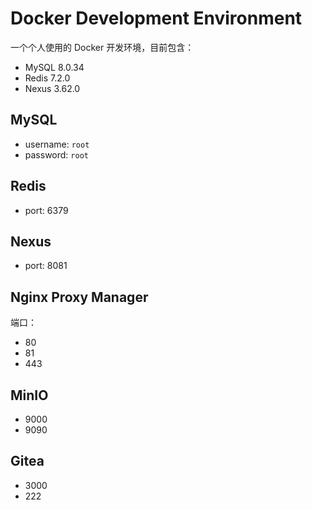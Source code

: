 # Docker Development Environment

一个个人使用的 Docker 开发环境，目前包含：

* MySQL 8.0.34
* Redis 7.2.0
* Nexus 3.62.0

## MySQL

* username: `root`
* password: `root`

## Redis

* port: 6379

## Nexus

* port: 8081

## Nginx Proxy Manager

端口：

* 80
* 81
* 443

## MinIO

* 9000
* 9090

## Gitea

* 3000
* 222
